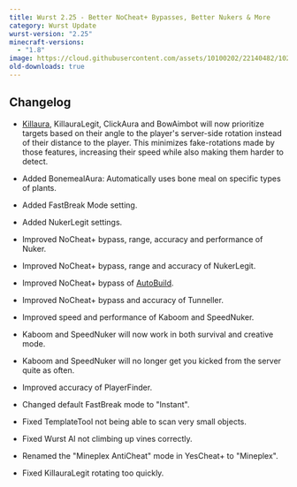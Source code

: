 ```yaml
---
title: Wurst 2.25 - Better NoCheat+ Bypasses, Better Nukers & More
category: Wurst Update
wurst-version: "2.25"
minecraft-versions:
  - "1.8"
image: https://cloud.githubusercontent.com/assets/10100202/22140482/1024c326-deed-11e6-8096-c0d2085eba88.jpg
old-downloads: true
---
```

## Changelog

- [Killaura](https://wiki.wurstclient.net/killaura), KillauraLegit, ClickAura and BowAimbot will now prioritize targets based on their angle to the player's server-side rotation instead of their distance to the player. This minimizes fake-rotations made by those features, increasing their speed while also making them harder to detect.

- Added BonemealAura: Automatically uses bone meal on specific types of plants.

- Added FastBreak Mode setting.

- Added NukerLegit settings.

- Improved NoCheat+ bypass, range, accuracy and performance of Nuker.

- Improved NoCheat+ bypass, range and accuracy of NukerLegit.

- Improved NoCheat+ bypass of [AutoBuild](https://wiki.wurstclient.net/autobuild).

- Improved NoCheat+ bypass and accuracy of Tunneller.

- Improved speed and performance of Kaboom and SpeedNuker.

- Kaboom and SpeedNuker will now work in both survival and creative mode.

- Kaboom and SpeedNuker will no longer get you kicked from the server quite as often.

- Improved accuracy of PlayerFinder.

- Changed default FastBreak mode to "Instant".

- Fixed TemplateTool not being able to scan very small objects.

- Fixed Wurst AI not climbing up vines correctly.

- Renamed the "Mineplex AntiCheat" mode in YesCheat+ to "Mineplex".

- Fixed KillauraLegit rotating too quickly.
